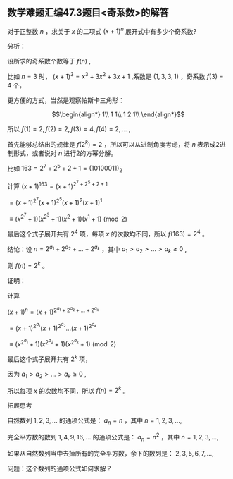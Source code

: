 ## 数学难题汇编47.3题目<奇系数>的解答

对于正整数 $n$ ，求关于 $x$ 的二项式 $(x+1)^n$ 展开式中有多少个奇系数?

分析：

设所求的奇系数个数等于 $f(n)$ ,

比如 $n=3$ 时， $(x+1)^3=x^3+3x^2+3x+1$ ,系数是 $(1,3,3,1)$ ，奇系数 $f(3)=4$ 个，

更方便的方式，当然是观察帕斯卡三角形：

```math
\begin{align*}
1\\
1 1\\
1 2 1\\
\end{align*}
```
所以 $f(1)=2,f(2)=2,f(3)=4,f(4)=2,...$ ,

首先能够总结出的规律是 $f(2^k)=2$ ，所以可以从进制角度考虑，将 $n$ 表示成2进制形式，或者说对 $n$ 进行2的方幂分解。

比如 $163=2^7+2^5+2+1=(10100011)_2$

计算 $(x+1)^{163}=(x+1)^{2^7+2^5+2+1}$

$=(x+1)^{2^7}(x+1)^{2^5}(x+1)^{2}(x+1)^{1}$

$\equiv (x^{2^7}+1)(x^{2^5}+1)(x^{2}+1)(x^{1}+1)\pmod2$

最后这个式子展开共有 $2^4$ 项，每项 $x$ 的次数均不同，所以 $f(163)=2^4$ 。

结论：设 $n=2^{a_1}+2^{a_2}+...+2^{a_k}$ ，其中 $a_1\gt a_2\gt ...\gt a_k\ge 0$ ,

则 $f(n)=2^k$ 。

证明：

计算

$(x+1)^{n}=(x+1)^{2^{a_1}+2^{a_2}+...+2^{a_k}}$

$=(x+1)^{2^{a_1}}(x+1)^{2^{a_2}}...(x+1)^{2^{a_k}}$

$\equiv (x^{2^{a_1}}+1)(x^{2^{a_2}}+1)(x^{2^{a_k}}+1)\pmod2$

最后这个式子展开共有 $2^k$ 项，

因为 $a_1\gt a_2\gt ...\gt a_k\ge 0$ ,

所以每项 $x$ 的次数均不同，所以 $f(n)=2^k$ 。

拓展思考

自然数列 $1,2,3,...$ 的通项公式是： $a_n=n$ ，其中 $n=1,2,3,...$,

完全平方数的数列 $1,4,9,16,...$ 的通项公式是： $a_n=n^2$ ，其中 $n=1,2,3,...$,

如果从自然数列当中去掉所有的完全平方数，余下的数列是： $2,3,5,6,7,...$,

问题：这个数列的通项公式如何求解？

